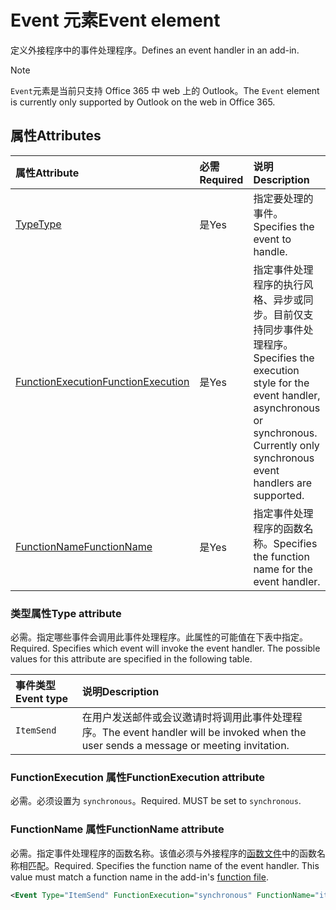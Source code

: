 # <a name="event-element"></a><span data-ttu-id="a7e79-101">Event 元素</span><span class="sxs-lookup"><span data-stu-id="a7e79-101">Event element</span></span>

<span data-ttu-id="a7e79-102">定义外接程序中的事件处理程序。</span><span class="sxs-lookup"><span data-stu-id="a7e79-102">Defines an event handler in an add-in.</span></span>

> [!NOTE] 
> <span data-ttu-id="a7e79-103">`Event`元素是当前只支持 Office 365 中 web 上的 Outlook。</span><span class="sxs-lookup"><span data-stu-id="a7e79-103">The `Event` element is currently only supported by Outlook on the web in Office 365.</span></span>

## <a name="attributes"></a><span data-ttu-id="a7e79-104">属性</span><span class="sxs-lookup"><span data-stu-id="a7e79-104">Attributes</span></span>

|  <span data-ttu-id="a7e79-105">属性</span><span class="sxs-lookup"><span data-stu-id="a7e79-105">Attribute</span></span>  |  <span data-ttu-id="a7e79-106">必需</span><span class="sxs-lookup"><span data-stu-id="a7e79-106">Required</span></span>  |  <span data-ttu-id="a7e79-107">说明</span><span class="sxs-lookup"><span data-stu-id="a7e79-107">Description</span></span>  |
|:-----|:-----|:-----|
|  [<span data-ttu-id="a7e79-108">Type</span><span class="sxs-lookup"><span data-stu-id="a7e79-108">Type</span></span>](#type-attribute)  |  <span data-ttu-id="a7e79-109">是</span><span class="sxs-lookup"><span data-stu-id="a7e79-109">Yes</span></span>  | <span data-ttu-id="a7e79-110">指定要处理的事件。</span><span class="sxs-lookup"><span data-stu-id="a7e79-110">Specifies the event to handle.</span></span> |
|  [<span data-ttu-id="a7e79-111">FunctionExecution</span><span class="sxs-lookup"><span data-stu-id="a7e79-111">FunctionExecution</span></span>](#functionexecution-attribute)  |  <span data-ttu-id="a7e79-112">是</span><span class="sxs-lookup"><span data-stu-id="a7e79-112">Yes</span></span>  | <span data-ttu-id="a7e79-p101">指定事件处理程序的执行风格、异步或同步。目前仅支持同步事件处理程序。</span><span class="sxs-lookup"><span data-stu-id="a7e79-p101">Specifies the execution style for the event handler, asynchronous or synchronous. Currently only synchronous event handlers are supported.</span></span> |
|  [<span data-ttu-id="a7e79-115">FunctionName</span><span class="sxs-lookup"><span data-stu-id="a7e79-115">FunctionName</span></span>](#functionname-attribute)  |  <span data-ttu-id="a7e79-116">是</span><span class="sxs-lookup"><span data-stu-id="a7e79-116">Yes</span></span>  | <span data-ttu-id="a7e79-117">指定事件处理程序的函数名称。</span><span class="sxs-lookup"><span data-stu-id="a7e79-117">Specifies the function name for the event handler.</span></span> |

### <a name="type-attribute"></a><span data-ttu-id="a7e79-118">类型属性</span><span class="sxs-lookup"><span data-stu-id="a7e79-118">Type attribute</span></span>

<span data-ttu-id="a7e79-p102">必需。指定哪些事件会调用此事件处理程序。此属性的可能值在下表中指定。</span><span class="sxs-lookup"><span data-stu-id="a7e79-p102">Required. Specifies which event will invoke the event handler. The possible values for this attribute are specified in the following table.</span></span>

|  <span data-ttu-id="a7e79-122">事件类型</span><span class="sxs-lookup"><span data-stu-id="a7e79-122">Event type</span></span>  |  <span data-ttu-id="a7e79-123">说明</span><span class="sxs-lookup"><span data-stu-id="a7e79-123">Description</span></span>  |
|:-----|:-----|
|  `ItemSend`  |  <span data-ttu-id="a7e79-124">在用户发送邮件或会议邀请时将调用此事件处理程序。</span><span class="sxs-lookup"><span data-stu-id="a7e79-124">The event handler will be invoked when the user sends a message or meeting invitation.</span></span>  |

### <a name="functionexecution-attribute"></a><span data-ttu-id="a7e79-125">FunctionExecution 属性</span><span class="sxs-lookup"><span data-stu-id="a7e79-125">FunctionExecution attribute</span></span>

<span data-ttu-id="a7e79-p103">必需。必须设置为 `synchronous`。</span><span class="sxs-lookup"><span data-stu-id="a7e79-p103">Required. MUST be set to `synchronous`.</span></span>

### <a name="functionname-attribute"></a><span data-ttu-id="a7e79-128">FunctionName 属性</span><span class="sxs-lookup"><span data-stu-id="a7e79-128">FunctionName attribute</span></span>

<span data-ttu-id="a7e79-p104">必需。指定事件处理程序的函数名称。该值必须与外接程序的[函数文件](functionfile.md)中的函数名称相匹配。</span><span class="sxs-lookup"><span data-stu-id="a7e79-p104">Required. Specifies the function name of the event handler. This value must match a function name in the add-in's [function file](functionfile.md).</span></span>

```xml
<Event Type="ItemSend" FunctionExecution="synchronous" FunctionName="itemSendHandler" /> 
```